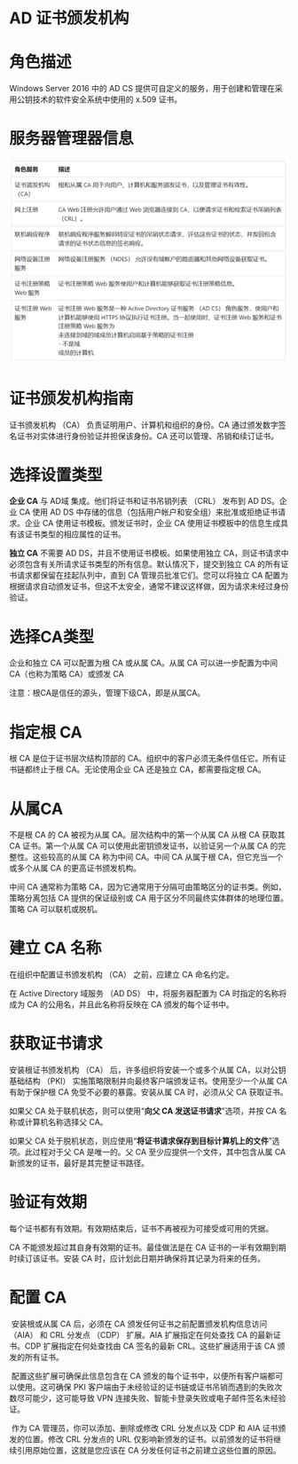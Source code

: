 # AD 证书颁发机构

# 角色描述

Windows Server 2016 中的 AD CS 提供可自定义的服务，用于创建和管理在采用公钥技术的软件安全系统中使用的 x.509 证书。

# 服务器管理器信息

![image-20230216133539595](images/CA%E8%AF%81%E4%B9%A6%E9%A2%81%E5%8F%91%E6%9C%BA%E6%9E%84.assets/image-20230216133539595.png)

# 证书颁发机构指南

证书颁发机构 （CA） 负责证明用户、计算机和组织的身份。CA 通过颁发数字签名证书对实体进行身份验证并担保该身份。CA 还可以管理、吊销和续订证书。

# 选择设置类型

**企业 CA** 与 AD域 集成。他们将证书和证书吊销列表 （CRL） 发布到 AD DS。企业 CA 使用 AD DS 中存储的信息（包括用户帐户和安全组）来批准或拒绝证书请求。企业 CA 使用证书模板。颁发证书时，企业 CA 使用证书模板中的信息生成具有该证书类型的相应属性的证书。

**独立 CA** 不需要 AD DS，并且不使用证书模板。如果使用独立 CA，则证书请求中必须包含有关所请求证书类型的所有信息。默认情况下，提交到独立 CA 的所有证书请求都保留在挂起队列中，直到 CA 管理员批准它们。您可以将独立 CA 配置为根据请求自动颁发证书，但这不太安全，通常不建议这样做，因为请求未经过身份验证。

# 选择CA类型

企业和独立 CA 可以配置为根 CA 或从属 CA。从属 CA 可以进一步配置为中间 CA（也称为策略 CA）或颁发 CA

注意：根CA是信任的源头，管理下级CA，即是从属CA。

# 指定根 CA

根 CA 是位于证书层次结构顶部的 CA。组织中的客户必须无条件信任它。所有证书链都终止于根 CA。无论使用企业 CA 还是独立 CA，都需要指定根 CA。

# 从属CA

不是根 CA 的 CA 被视为从属 CA。层次结构中的第一个从属 CA 从根 CA 获取其 CA 证书。第一个从属 CA 可以使用此密钥颁发证书，以验证另一个从属 CA 的完整性。这些较高的从属 CA 称为中间 CA。中间 CA 从属于根 CA，但它充当一个或多个从属 CA 的更高证书颁发机构。

中间 CA 通常称为策略 CA，因为它通常用于分隔可由策略区分的证书类。例如，策略分离包括 CA 提供的保证级别或 CA 用于区分不同最终实体群体的地理位置。策略 CA 可以联机或脱机。

# 建立 CA 名称

在组织中配置证书颁发机构 （CA） 之前，应建立 CA 命名约定。

在 Active Directory 域服务 （AD DS） 中，将服务器配置为 CA 时指定的名称将成为 CA 的公用名，并且此名称将反映在 CA 颁发的每个证书中。

# 获取证书请求

安装根证书颁发机构 （CA） 后，许多组织将安装一个或多个从属 CA，以对公钥基础结构 （PKI） 实施策略限制并向最终客户端颁发证书。使用至少一个从属 CA 有助于保护根 CA 免受不必要的暴露。安装从属 CA 时，必须从父 CA 获取证书。

如果父 CA 处于联机状态，则可以使用“**向父 CA 发送证书请求**”选项，并按 CA 名称或计算机名称选择父 CA。

如果父 CA 处于脱机状态，则应使用“**将证书请求保存到目标计算机上的文件**”选项。此过程对于父 CA 是唯一的。父 CA 至少应提供一个文件，其中包含从属 CA 新颁发的证书，最好是其完整证书路径。

# 验证有效期

每个证书都有有效期。有效期结束后，证书不再被视为可接受或可用的凭据。

 CA 不能颁发超过其自身有效期的证书。最佳做法是在 CA 证书的一半有效期到期时续订该证书。安装 CA 时，应计划此日期并确保将其记录为将来的任务。

# 配置 CA

​		安装根或从属 CA 后，必须在 CA 颁发任何证书之前配置颁发机构信息访问 （AIA） 和 CRL 分发点 （CDP） 扩展。AIA 扩展指定在何处查找 CA 的最新证书。CDP 扩展指定在何处查找由 CA 签名的最新 CRL。这些扩展适用于该 CA 颁发的所有证书。

​		配置这些扩展可确保此信息包含在 CA 颁发的每个证书中，以便所有客户端都可以使用。这可确保 PKI 客户端由于未经验证的证书链或证书吊销而遇到的失败次数尽可能少，这可能导致 VPN 连接失败、智能卡登录失败或电子邮件签名未经验证。

​		作为 CA 管理员，你可以添加、删除或修改 CRL 分发点以及 CDP 和 AIA 证书颁发的位置。修改 CRL 分发点的 URL 仅影响新颁发的证书。以前颁发的证书将继续引用原始位置，这就是您应该在 CA 分发任何证书之前建立这些位置的原因。





